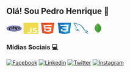 ## Olá! Sou Pedro Henrique 👋

<section>
  <img align="center" alt="Pedro-PHP" height="30" width="40" src="https://raw.githubusercontent.com/devicons/devicon/master/icons/php/php-original.svg">
  <img align="center" alt="Pedro-Js" height="30" width="40" src="https://raw.githubusercontent.com/devicons/devicon/master/icons/javascript/javascript-plain.svg">
  <img align="center" alt="Pedro-HTML" height="30" width="40" src="https://raw.githubusercontent.com/devicons/devicon/master/icons/html5/html5-original.svg">
  <img align="center" alt="Pedro-CSS" height="30" width="40" src="https://raw.githubusercontent.com/devicons/devicon/master/icons/css3/css3-original.svg">
  <img align="center" alt="Pedro-PHP" height="30" width="40" src="https://raw.githubusercontent.com/devicons/devicon/master/icons/mysql/mysql-plain.svg">
  <img align="center" alt="Pedro-PHP" height="30" width="40" src="https://raw.githubusercontent.com/devicons/devicon/master/icons/mongodb/mongodb-original.svg">

</section>

### Mídias Sociais 💻

[![Facebook](https://img.shields.io/badge/Facebook-3b5998?style=for-the-badge&logo=facebook&logoColor=white)](https://pt-br.facebook.com/people/Pedro-Henrique-Xavier-de-Souza/100009118541010/)
[![Linkedin](https://img.shields.io/badge/Linkedin-0e76a8?style=for-the-badge&logo=linkedin&logoColor=white)](https://www.linkedin.com/in/pedro-henrique-xavier-de-souza-0656a3175/)
[![Twitter](https://img.shields.io/badge/Twitter-1DA1F2?style=for-the-badge&logo=twitter&logoColor=white)]()
[![Instagram](https://img.shields.io/badge/Instagram-E1306C?style=for-the-badge&logo=instagram&logoColor=white)](https://www.instagram.com/pedro.pxz/)
